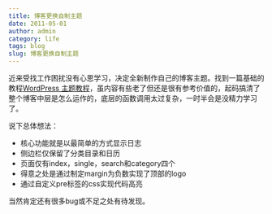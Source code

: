 ```yaml
---
title: 博客更换自制主题
date: 2011-05-01
author: admin
category: life
tags: blog
slug: 博客更换自制主题
---
```


近来受找工作困扰没有心思学习，决定全新制作自己的博客主题。找到一篇基础的教程[WordPress
主题教程](http://fairyfish.net/series/wordpress-theme-tutorials/)，虽内容有些老了但还是很有参考价值的，起码搞清了整个博客中层是怎么运作的，底层的函数调用太过复杂，一时半会是没精力学习了。

说下总体想法：

-   核心功能就是以最简单的方式显示日志
-   侧边栏仅保留了分类目录和日历
-   页面仅有index，single，search和category四个
-   得意之处是通过制定margin为负数实现了顶部的logo
-   通过自定义pre标签的css实现代码高亮

当然肯定还有很多bug或不足之处有待发现。
